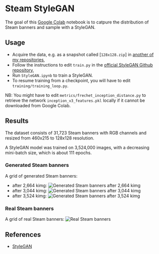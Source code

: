 # Steam StyleGAN

The goal of this [Google Colab](https://colab.research.google.com/) notebook is to catpure the distribution of Steam banners and sample with a StyleGAN.

## Usage

-   Acquire the data, e.g. as a snapshot called [`128x128.zip`] in [another of my repositories](https://github.com/woctezuma/google-colab/tree/master/data),
-   Follow the instructions to edit `train.py` in the [official StyleGAN Github repository](https://github.com/NVlabs/stylegan),
-   Run `StyleGAN.ipynb` to train a StyleGAN.
-   To resume training from a checkpoint, you will have to edit `training/training_loop.py`.

NB: You might have to edit `metrics/frechet_inception_distance.py` to retrieve the network `inception_v3_features.pkl` locally if it cannot be downloaded from Google Colab.

## Results

The dataset consists of 31,723 Steam banners with RGB channels and resized from 460x215 to 128x128 resolution.

A StyleGAN model was trained on 3,524,000 images, with a decreasing mini-batch size, which is about 111 epochs.

### Generated Steam banners

A grid of generated Steam banners:
-   after 2,664 kimg:
![Generated Steam banners after 2,664 kimg](https://github.com/woctezuma/steam-stylegan/wiki/images_steam_stylegan/fakes002664.png)
-   after 3,044 kimg:
![Generated Steam banners after 3,044 kimg](https://github.com/woctezuma/steam-stylegan/wiki/images_steam_stylegan/fakes003044.png)
-   after 3,524 kimg:
![Generated Steam banners after 3,524 kimg](https://github.com/woctezuma/steam-stylegan/wiki/images_steam_stylegan/fakes003524.png)

### Real Steam banners

A grid of real Steam banners:
![Real Steam banners](https://github.com/woctezuma/steam-stylegan/wiki/reals.png)

## References

-   [StyleGAN](https://github.com/NVlabs/stylegan)
